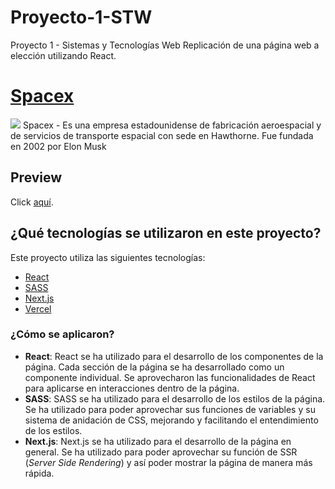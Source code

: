 # Proyecto-1-STW
Proyecto 1 - Sistemas y Tecnologías Web
Replicación de una página web a elección utilizando React.

# [Spacex](https://www.spacex.com/)
<img src="https://assets.stickpng.com/images/5842a770a6515b1e0ad75afe.png">
Spacex - Es una empresa estadounidense de fabricación aeroespacial y de servicios de transporte espacial con sede en Hawthorne. Fue fundada en 2002 por Elon Musk
<br>

## Preview
Click [aquí]().

## ¿Qué tecnologías se utilizaron en este proyecto?
Este proyecto utiliza las siguientes tecnologías:
- [React](https://es.reactjs.org/)
- [SASS](https://sass-lang.com/)
- [Next.js](https://nextjs.org/)
- [Vercel](https://vercel.com/)

### ¿Cómo se aplicaron?

- **React**: React se ha utilizado para el desarrollo de los componentes de la página.
    Cada sección de la página se ha desarrollado como un componente individual. Se aprovecharon las funcionalidades de React para aplicarse en interacciones dentro de la página.
- **SASS**: SASS se ha utilizado para el desarrollo de los estilos de la página.
 Se ha utilizado para poder aprovechar sus funciones de variables y su sistema de anidación de CSS, mejorando y facilitando el entendimiento de los estilos.
 - **Next.js**: Next.js se ha utilizado para el desarrollo de la página en general.
  Se ha utilizado para poder aprovechar su función de SSR (*Server Side Rendering*) y así poder mostrar la página de manera más rápida.